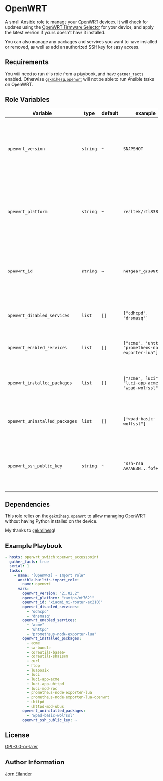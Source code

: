 # OpenWRT

A small [Ansible](https://www.ansible.com/) role to manage your [OpenWRT](https://openwrt.org/) devices.
It will check for updates using the [OpenWRT Firmware Selector](https://firmware-selector.openwrt.org/) for your device, and apply the latest version if yours doesn't have it installed.

You can also manage any packages and services you want to have installed or removed, as well as add an authorized SSH key for easy access.

## Requirements

You will need to run this role from a playbook, and have `gather_facts` enabled.
Otherwise [`gekmihesg.openwrt`](https://galaxy.ansible.com/gekmihesg/openwrt) will not be able to run Ansible tasks on OpenWRT.

## Role Variables

| Variable                       | type     | default | example                                              | description                                                                                                                  |
| ------------------------------ | -------- | ------- | ---------------------------------------------------- | ---------------------------------------------------------------------------------------------------------------------------- |
| `openwrt_version`              | `string` | `~`     | `SNAPSHOT`                                           | OpenWRT version to be installed. Use `SNAPSHOT` if there are no versioned builds.                                            |
| `openwrt_platform`             | `string` | `~`     | `realtek/rtl838x`                                    | OpenWRT platform for your device. Check [OpenWRT Firmware Selector](https://firmware-selector.openwrt.org/) for your device. |
| `openwrt_id`                   | `string` | `~`     | `netgear_gs308t-v1`                                  | OpenWRT id for your device. Check [OpenWRT Firmware Selector](https://firmware-selector.openwrt.org/) for your device.       |
| `openwrt_disabled_services`    | `list`   | `[]`    | `["odhcpd", "dnsmasq"]`                              | List of services to be disabled on your device.                                                                              |
| `openwrt_enabled_services`     | `list`   | `[]`    | `["acme", "uhttpd", "prometheus-node-exporter-lua"]` | List of services to be enabled on your device.                                                                               |
| `openwrt_installed_packages`   | `list`   | `[]`    | `["acme", luci", "luci-app-acme", "wpad-wolfssl"]`   | List of packages to be installed on your device.                                                                             |
| `openwrt_uninstalled_packages` | `list`   | `[]`    | `["wpad-basic-wolfssl"]`                             | List of packages to uninstalled on your device.                                                                              |
| `openwrt_ssh_public_key`       | `string` | `~`     | `"ssh-rsa AAAAB3N...f6f+K8="`                        | SSH public-key to be added to the list of Dropbear authored keys.                                                            |

## Dependencies

This role relies on the [`gekmihesg.openwrt`](https://galaxy.ansible.com/gekmihesg/openwrt) to allow managing OpenWRT without having Python installed on the device.

My thanks to [gekmihesg](https://github.com/gekmihesg)!

## Example Playbook

```YAML
- hosts: openwrt_switch:openwrt_accesspoint
  gather_facts: true
  serial: 1
  tasks:
    - name: "[OpenWRT] - Import role"
      ansible.builtin.import_role:
        name: openwrt
      vars:
        openwrt_version: "21.02.2"
        openwrt_platform: "ramips/mt7621"
        openwrt_id: "xiaomi_mi-router-ac2100"
        openwrt_disabled_services:
          - "odhcpd"
          - "dnsmasq"
        openwrt_enabled_services:
          - "acme"
          - "uhttpd"
          - "prometheus-node-exporter-lua"
        openwrt_installed_packages:
          - acme
          - ca-bundle
          - coreutils-base64
          - coreutils-sha1sum
          - curl
          - htop
          - luaposix
          - luci
          - luci-app-acme
          - luci-app-uhttpd
          - luci-mod-rpc
          - prometheus-node-exporter-lua
          - prometheus-node-exporter-lua-openwrt
          - uhttpd
          - uhttpd-mod-ubus
        openwrt_uninstalled_packages:
          - "wpad-basic-wolfssl"
        openwrt_ssh_public_key: ~
```

## License

[GPL-3.0-or-later](https://spdx.org/licenses/GPL-3.0-or-later.html)

## Author Information

[Jorn Eilander](https://github.com/jorneilander)
